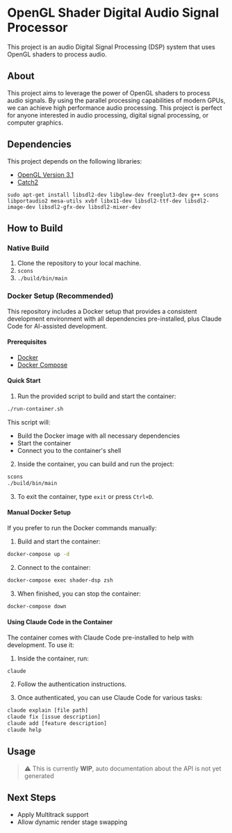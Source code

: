 # OpenGL Shader Digital Audio Signal Processor

This project is an audio Digital Signal Processing (DSP) system that uses OpenGL shaders to process audio. 

## About

This project aims to leverage the power of OpenGL shaders to process audio signals. By using the parallel processing capabilities of modern GPUs, we can achieve high performance audio processing. This project is perfect for anyone interested in audio processing, digital signal processing, or computer graphics.

## Dependencies

This project depends on the following libraries:

- [OpenGL Version 3.1](https://www.opengl.org/)
- [Catch2](https://github.com/catchorg/Catch2)
```
sudo apt-get install libsdl2-dev libglew-dev freeglut3-dev g++ scons libportaudio2 mesa-utils xvbf libx11-dev libsdl2-ttf-dev libsdl2-image-dev libsdl2-gfx-dev libsdl2-mixer-dev
```

## How to Build

### Native Build

1. Clone the repository to your local machine.
2. `scons`
3. `./build/bin/main`

### Docker Setup (Recommended)

This repository includes a Docker setup that provides a consistent development environment with all dependencies pre-installed, plus Claude Code for AI-assisted development.

#### Prerequisites

- [Docker](https://docs.docker.com/get-docker/)
- [Docker Compose](https://docs.docker.com/compose/install/)

#### Quick Start

1. Run the provided script to build and start the container:

```bash
./run-container.sh
```

This script will:
- Build the Docker image with all necessary dependencies
- Start the container
- Connect you to the container's shell

2. Inside the container, you can build and run the project:

```bash
scons
./build/bin/main
```

3. To exit the container, type `exit` or press `Ctrl+D`.

#### Manual Docker Setup

If you prefer to run the Docker commands manually:

1. Build and start the container:

```bash
docker-compose up -d
```

2. Connect to the container:

```bash
docker-compose exec shader-dsp zsh
```

3. When finished, you can stop the container:

```bash
docker-compose down
```

#### Using Claude Code in the Container

The container comes with Claude Code pre-installed to help with development. To use it:

1. Inside the container, run:

```bash
claude
```

2. Follow the authentication instructions.

3. Once authenticated, you can use Claude Code for various tasks:

```bash
claude explain [file path]
claude fix [issue description]
claude add [feature description]
claude help
```

## Usage

> :warning: This is currently **WIP**, auto documentation about the API is not yet generated

## Next Steps
- Apply Multitrack support
- Allow dynamic render stage swapping